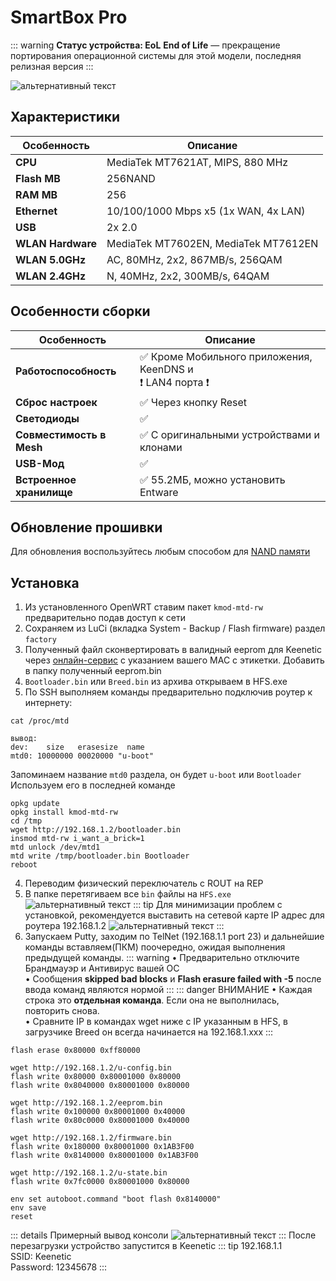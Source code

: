 # SmartBox Pro <YezBadge type="keenetic" text="4.1.8" url="/assets/files/firmware/SmartBox-Pro.zip" />

::: warning **Статус устройства: EoL**
**End of Life** — прекращение портирования операционной системы для этой модели, последняя релизная версия
:::

![альтернативный текст](/assets/images/wiki/guides/SmartBox/pro.png)

## Характеристики

| Особенность       | Описание                             |
|-------------------|--------------------------------------|
| **CPU**           | MediaTek MT7621AT, MIPS, 880 MHz     |
| **Flash MB**      | 256NAND                              |
| **RAM MB**        | 256                                  |
| **Ethernet**      | 10/100/1000 Mbps x5 (1x WAN, 4x LAN) |
| **USB**           | 2x 2.0                               |
| **WLAN Hardware** | MediaTek MT7602EN, MediaTek MT7612EN |
| **WLAN 5.0GHz**   | AC, 80MHz, 2x2, 867MB/s, 256QAM      |
| **WLAN 2.4GHz**   | N, 40MHz, 2x2, 300MB/s, 64QAM        |

## Особенности сборки

| Особенность              | Описание                                                     |
|--------------------------|--------------------------------------------------------------|
| **Работоспособность**    | ✅ Кроме Мобильного приложения, KeenDNS и <br/>❗ LAN4 порта ❗ |
| **Сброс настроек**       | ✅ Через кнопку Reset                                         |
| **Светодиоды**           | ✅                                                            |
| **Совместимость в Mesh** | ✅ С оригинальными устройствами и клонами                     |
| **USB-Мод**              | ✅                                                            |
| **Встроенное хранилище** | ✅ 55.2МБ, можно установить Entware                           |

## Обновление прошивки

Для обновления воспользуйтесь любым способом для [NAND памяти](/wiki/helpful/updateFirmware#для-nand-памяти-от-128mb)

## Установка

1. Из установленного OpenWRT ставим пакет `kmod-mtd-rw` предварительно подав доступ к сети
2. Сохраняем из LuCi (вкладка System - Backup / Flash firmware) раздел `factory`
3. Полученный файл сконвертировать в валидный eeprom для Keenetic через [онлайн-сервис](https://yeezyio.github.io/) с указанием вашего MAC с этикетки. Добавить в папку полученный eeprom.bin
4. `Bootloader.bin` или `Breed.bin` из архива открываем в HFS.exe
5. По SSH выполняем команды предварительно подключив роутер к интернету:

```shell
cat /proc/mtd

вывод:
dev:    size   erasesize  name
mtd0: 10000000 00020000 "u-boot"
```

Запоминаем название `mtd0` раздела, он будет `u-boot` или `Bootloader` <br/> Используем его в последней команде

```shell
opkg update
opkg install kmod-mtd-rw
cd /tmp
wget http://192.168.1.2/bootloader.bin
insmod mtd-rw i_want_a_brick=1
mtd unlock /dev/mtd1
mtd write /tmp/bootloader.bin Bootloader
reboot
```

4. Переводим физический переключатель с ROUT на REP
5. В папке перетягиваем все `bin` файлы на `HFS.exe`
   ![альтернативный текст](/assets/images/wiki/guides/TP-Link-EC330/openhfs.png)
   ::: tip Для минимизации проблем с установкой, рекомендуется выставить на сетевой карте IP адрес для роутера 192.168.1.2
   ![альтернативный текст](/assets/images/wiki/helpful/breed/networkStatic.png)
   :::
6. Запускаем Putty, заходим по TelNet (192.168.1.1 port 23) и дальнейшие команды вставляем(ПКМ) поочередно, ожидая
   выполнения предыдущей команды.
   ::: warning
   • Предварительно отключите Брандмауэр и Антивирус вашей ОС
   <br/>• Сообщения **skipped bad blocks** и **Flash erasure failed with -5** после ввода команд являются нормой
   :::
   ::: danger ВНИМАНИЕ
   • Каждая строка это **отдельная команда**. Если она не выполнилась, повторить снова.
   <br/>• Cравните IP в командах wget ниже с IP указанным в HFS, в загрузчике Breed он всегда начинается на
   192.168.1.xxx
   :::

```shell
flash erase 0x80000 0xff80000

wget http://192.168.1.2/u-config.bin
flash write 0x80000 0x80001000 0x80000
flash write 0x8040000 0x80001000 0x80000

wget http://192.168.1.2/eeprom.bin
flash write 0x100000 0x80001000 0x40000
flash write 0x80c0000 0x80001000 0x40000

wget http://192.168.1.2/firmware.bin
flash write 0x180000 0x80001000 0x1AB3F00
flash write 0x8140000 0x80001000 0x1AB3F00

wget http://192.168.1.2/u-state.bin
flash write 0x7fc0000 0x80001000 0x80000

env set autoboot.command "boot flash 0x8140000"
env save
reset
```

::: details Примерный вывод консоли
![альтернативный текст](/assets/images/wiki/guides/TP-Link-EC330/breedlog.png)
:::
После перезагрузки устройство запустится в Keenetic
::: tip 192.168.1.1<br/>SSID: Keenetic<br/>Password: 12345678
:::
